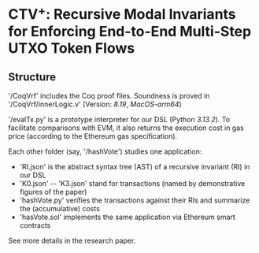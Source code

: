 CTV$^+$: Recursive Modal Invariants for Enforcing End-to-End Multi-Step UTXO Token Flows
==

Structure
-
'/CoqVrf' includes the Coq proof files. Soundness is proved in '/CoqVrf/innerLogic.v' (Version: *8.19*, *MacOS-arm64*)

'/evalTx.py' is a prototype interpreter for our DSL (Python *3.13.2*). To facilitate comparisons with EVM, it also returns the execution cost in gas price (according to the Ethereum gas specification).

Each other folder (say, '/hashVote') studies one application:
* 'RI.json' is the abstract syntax tree (AST) of a recursive invariant (RI) in our DSL
* 'K0.json' -- 'K3.json' stand for transactions (named by demonstrative figures of the paper)
* 'hashVote.py' verifies the transactions against their RIs and summarize the (accumulative) costs
* 'hasVote.sol' implements the same application via Ethereum smart contracts

See more details in the research paper.
